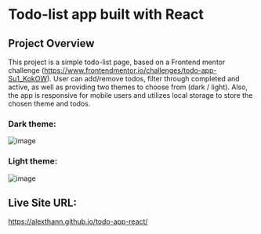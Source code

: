 # Todo-list app built with React
## Project Overview
This project is a simple todo-list page, based on a Frontend mentor challenge (https://www.frontendmentor.io/challenges/todo-app-Su1_KokOW). User can add/remove todos, 
filter through completed and active, as well as providing two themes to choose from (dark / light). Also, the app is responsive for mobile users and utilizes local storage to store the 
chosen theme and todos.

### Dark theme:
![image](https://github.com/user-attachments/assets/a698e858-3804-4d03-bc53-490594fba0d3)

### Light theme:
![image](https://github.com/user-attachments/assets/3a09e4a1-2a50-4121-a783-1aa3593b3d53)


## Live Site URL:
https://alexthann.github.io/todo-app-react/
